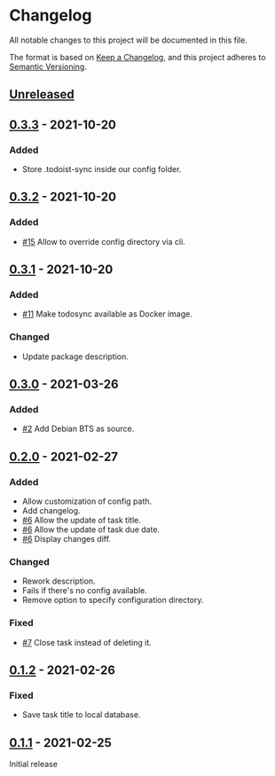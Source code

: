 # Changelog
All notable changes to this project will be documented in this file.

The format is based on [Keep a Changelog](https://keepachangelog.com/en/1.0.0/),
and this project adheres to [Semantic Versioning](https://semver.org/spec/v2.0.0.html).

## [Unreleased]

## [0.3.3] - 2021-10-20

### Added

- Store .todoist-sync inside our config folder.

## [0.3.2] - 2021-10-20

### Added

- [#15](https://github.com/creekorful/todosync/issues/15) Allow to override config directory via cli.

## [0.3.1] - 2021-10-20

### Added

- [#11](https://github.com/creekorful/todosync/issues/11) Make todosync available as Docker image.

### Changed

- Update package description.

## [0.3.0] - 2021-03-26

### Added

- [#2](https://github.com/creekorful/todosync/issues/2) Add Debian BTS as source.

## [0.2.0] - 2021-02-27

### Added

- Allow customization of config path.
- Add changelog.
- [#6](https://github.com/creekorful/todosync/issues/6) Allow the update of task title.
- [#6](https://github.com/creekorful/todosync/issues/6) Allow the update of task due date.
- [#6](https://github.com/creekorful/todosync/issues/6) Display changes diff.

### Changed

- Rework description.
- Fails if there's no config available.
- Remove option to specify configuration directory.

### Fixed

- [#7](https://github.com/creekorful/todosync/issues/7) Close task instead of deleting it.

## [0.1.2] - 2021-02-26

### Fixed

- Save task title to local database.

## [0.1.1] - 2021-02-25

Initial release

[Unreleased]: https://github.com/creekorful/todosync/compare/v0.3.3...HEAD
[0.3.3]: https://github.com/creekorful/todosync/compare/v0.3.2...v0.3.3
[0.3.2]: https://github.com/creekorful/todosync/compare/v0.3.1...v0.3.2
[0.3.1]: https://github.com/creekorful/todosync/compare/v0.3.0...v0.3.1
[0.3.0]: https://github.com/creekorful/todosync/compare/v0.2.0...v0.3.0
[0.2.0]: https://github.com/creekorful/todosync/compare/v0.1.2...v0.2.0
[0.1.2]: https://github.com/creekorful/todosync/compare/v0.1.1...v0.1.2
[0.1.1]: https://github.com/creekorful/todosync/releases/tag/v0.1.1
